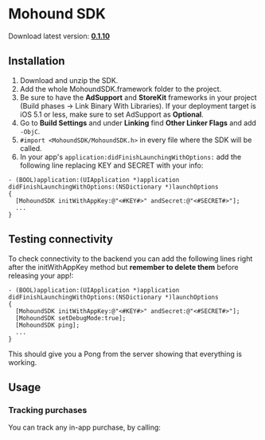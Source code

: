 # Mohound SDK

Download latest version: [**0.1.10**](https://www.dropbox.com/s/r4si4t8i1g21wj7/MohoundSDK-0.1.11.zip)

## Installation

1. Download and unzip the SDK.
2. Add the whole MohoundSDK.framework folder to the project.
3. Be sure to have the **AdSupport** and **StoreKit** frameworks in your project (Build phases -> Link Binary With 
Libraries). If your deployment target is iOS 5.1 or less, make sure to set AdSupport as **Optional**.
4. Go to **Build Settings** and under **Linking** find **Other Linker Flags** and add ``-ObjC``.
5. ``#import <MohoundSDK/MohoundSDK.h>`` in every file where the SDK will be called.
6. In your app's ``application:didFinishLaunchingWithOptions:`` add the following line replacing KEY and SECRET with
   your info:  

```objc    
- (BOOL)application:(UIApplication *)application didFinishLaunchingWithOptions:(NSDictionary *)launchOptions
{
  [MohoundSDK initWithAppKey:@"<#KEY#>" andSecret:@"<#SECRET#>"];
  ...
}
```

## Testing connectivity

To check connectivity to the backend you can add the following lines right after the initWithAppKey method but **remember 
to delete them** before releasing your app!:

```objc 
- (BOOL)application:(UIApplication *)application didFinishLaunchingWithOptions:(NSDictionary *)launchOptions
{
  [MohoundSDK initWithAppKey:@"<#KEY#>" andSecret:@"<#SECRET#>"];
  [MohoundSDK setDebugMode:true];
  [MohoundSDK ping];
  ...
}
```

This should give you a Pong from the server showing that everything is working.

## Usage

### Tracking purchases

You can track any in-app purchase, by calling:
